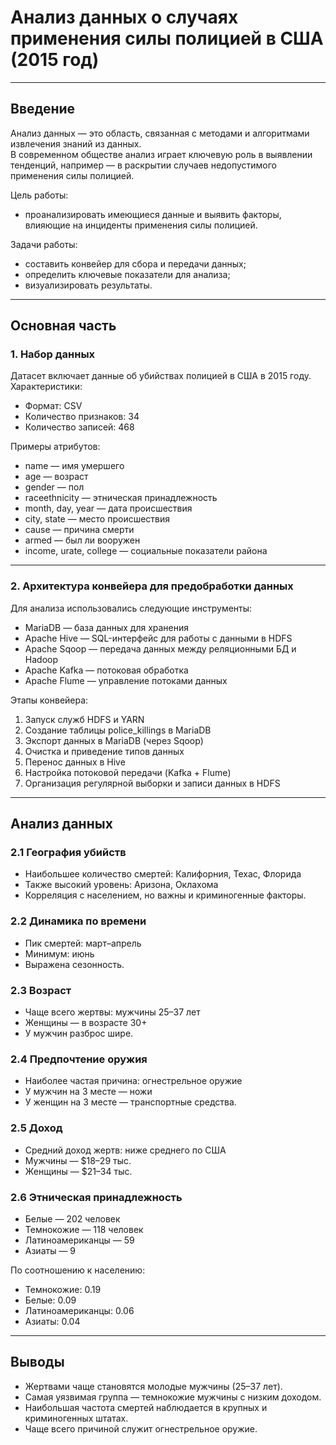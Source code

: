 # Анализ данных о случаях применения силы полицией в США (2015 год)  

---

## Введение  
Анализ данных — это область, связанная с методами и алгоритмами извлечения знаний из данных.  
В современном обществе анализ играет ключевую роль в выявлении тенденций, например — в раскрытии случаев недопустимого применения силы полицией.  

Цель работы:  
- проанализировать имеющиеся данные и выявить факторы, влияющие на инциденты применения силы полицией.  

Задачи работы:  
- составить конвейер для сбора и передачи данных;  
- определить ключевые показатели для анализа;  
- визуализировать результаты.  

---

## Основная часть  

### 1. Набор данных  
Датасет включает данные об убийствах полицией в США в 2015 году.  
Характеристики:  
- Формат: CSV  
- Количество признаков: 34  
- Количество записей: 468  

Примеры атрибутов:  
- name — имя умершего  
- age — возраст  
- gender — пол  
- raceethnicity — этническая принадлежность  
- month, day, year — дата происшествия  
- city, state — место происшествия  
- cause — причина смерти  
- armed — был ли вооружен  
- income, urate, college — социальные показатели района  

---

### 2. Архитектура конвейера для предобработки данных  
Для анализа использовались следующие инструменты:  

- MariaDB — база данных для хранения  
- Apache Hive — SQL-интерфейс для работы с данными в HDFS  
- Apache Sqoop — передача данных между реляционными БД и Hadoop  
- Apache Kafka — потоковая обработка  
- Apache Flume — управление потоками данных  

Этапы конвейера:  
1. Запуск служб HDFS и YARN  
2. Создание таблицы police_killings в MariaDB  
3. Экспорт данных в MariaDB (через Sqoop)  
4. Очистка и приведение типов данных  
5. Перенос данных в Hive  
6. Настройка потоковой передачи (Kafka + Flume)  
7. Организация регулярной выборки и записи данных в HDFS  

---

## Анализ данных  

### 2.1 География убийств  
- Наибольшее количество смертей: Калифорния, Техас, Флорида  
- Также высокий уровень: Аризона, Оклахома  
- Корреляция с населением, но важны и криминогенные факторы.  

### 2.2 Динамика по времени  
- Пик смертей: март–апрель  
- Минимум: июнь  
- Выражена сезонность.  

### 2.3 Возраст  
- Чаще всего жертвы: мужчины 25–37 лет  
- Женщины — в возрасте 30+  
- У мужчин разброс шире.  

### 2.4 Предпочтение оружия  
- Наиболее частая причина: огнестрельное оружие  
- У мужчин на 3 месте — ножи  
- У женщин на 3 месте — транспортные средства.  

### 2.5 Доход  
- Средний доход жертв: ниже среднего по США  
- Мужчины — $18–29 тыс.  
- Женщины — $21–34 тыс.  

### 2.6 Этническая принадлежность  
- Белые — 202 человек  
- Темнокожие — 118 человек  
- Латиноамериканцы — 59  
- Азиаты — 9  

По соотношению к населению:  
- Темнокожие: 0.19  
- Белые: 0.09  
- Латиноамериканцы: 0.06  
- Азиаты: 0.04  

---

## Выводы  

- Жертвами чаще становятся молодые мужчины (25–37 лет).  
- Самая уязвимая группа — темнокожие мужчины с низким доходом.  
- Наибольшая частота смертей наблюдается в крупных и криминогенных штатах.  
- Чаще всего причиной служит огнестрельное оружие.    
